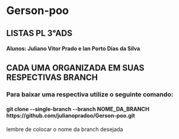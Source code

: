# Gerson-poo
## LISTAS PL 3°ADS <h4>Alunos: Juliano Vitor Prado e Ian Porto Dias da Silva</h4>

<h2>CADA UMA ORGANIZADA EM SUAS RESPECTIVAS BRANCH</h2>
<h3>Para baixar uma respectiva utilize o seguinte comando:</h3>
<h4>git clone --single-branch --branch NOME_DA_BRANCH https://github.com/julianopradoo/Gerson-poo.git
</h4>

lembre de colocar o nome da branch desejada
